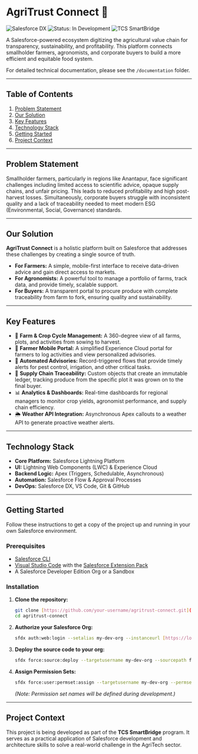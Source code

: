 # AgriTrust Connect 🌱

![Salesforce DX](https://img.shields.io/badge/Built%20with-Salesforce%20DX-orange.svg)
![Status: In Development](https://img.shields.io/badge/Status-In%20Development-green.svg)
![TCS SmartBridge](https://img.shields.io/badge/Program-TCS%20SmartBridge-blueviolet)

A Salesforce-powered ecosystem digitizing the agricultural value chain for transparency, sustainability, and profitability. This platform connects smallholder farmers, agronomists, and corporate buyers to build a more efficient and equitable food system.

For detailed technical documentation, please see the `/documentation` folder.

---

## Table of Contents

1.  [Problem Statement](#problem-statement)
2.  [Our Solution](#our-solution)
3.  [Key Features](#key-features)
4.  [Technology Stack](#technology-stack)
5.  [Getting Started](#getting-started)
6.  [Project Context](#project-context)

---

## Problem Statement

Smallholder farmers, particularly in regions like Anantapur, face significant challenges including limited access to scientific advice, opaque supply chains, and unfair pricing. This leads to reduced profitability and high post-harvest losses. Simultaneously, corporate buyers struggle with inconsistent quality and a lack of traceability needed to meet modern ESG (Environmental, Social, Governance) standards.

---

## Our Solution

**AgriTrust Connect** is a holistic platform built on Salesforce that addresses these challenges by creating a single source of truth.

* **For Farmers:** A simple, mobile-first interface to receive data-driven advice and gain direct access to markets.
* **For Agronomists:** A powerful tool to manage a portfolio of farms, track data, and provide timely, scalable support.
* **For Buyers:** A transparent portal to procure produce with complete traceability from farm to fork, ensuring quality and sustainability.

---

## Key Features

* 🌾 **Farm & Crop Cycle Management:** A 360-degree view of all farms, plots, and activities from sowing to harvest.
* 📱 **Farmer Mobile Portal:** A simplified Experience Cloud portal for farmers to log activities and view personalized advisories.
* 🤖 **Automated Advisories:** Record-triggered flows that provide timely alerts for pest control, irrigation, and other critical tasks.
* 🔗 **Supply Chain Traceability:** Custom objects that create an immutable ledger, tracking produce from the specific plot it was grown on to the final buyer.
* 📊 **Analytics & Dashboards:** Real-time dashboards for regional managers to monitor crop yields, agronomist performance, and supply chain efficiency.
* 🌦️ **Weather API Integration:** Asynchronous Apex callouts to a weather API to generate proactive weather alerts.

---

## Technology Stack

* **Core Platform:** Salesforce Lightning Platform
* **UI:** Lightning Web Components (LWC) & Experience Cloud
* **Backend Logic:** Apex (Triggers, Schedulable, Asynchronous)
* **Automation:** Salesforce Flow & Approval Processes
* **DevOps:** Salesforce DX, VS Code, Git & GitHub

---

## Getting Started

Follow these instructions to get a copy of the project up and running in your own Salesforce environment.

### Prerequisites

* [Salesforce CLI](https://developer.salesforce.com/tools/sfdxcli)
* [Visual Studio Code](https://code.visualstudio.com/) with the [Salesforce Extension Pack](https://marketplace.visualstudio.com/items?itemName=salesforce.salesforcedx-vscode)
* A Salesforce Developer Edition Org or a Sandbox

### Installation

1.  **Clone the repository:**
    ```bash
    git clone [https://github.com/your-username/agritrust-connect.git](https://github.com/your-username/agritrust-connect.git)
    cd agritrust-connect
    ```

2.  **Authorize your Salesforce Org:**
    ```bash
    sfdx auth:web:login --setalias my-dev-org --instanceurl [https://login.salesforce.com](https://login.salesforce.com)
    ```

3.  **Deploy the source code to your org:**
    ```bash
    sfdx force:source:deploy --targetusername my-dev-org --sourcepath force-app
    ```

4.  **Assign Permission Sets:**
    ```bash
    sfdx force:user:permset:assign --targetusername my-dev-org --permsetname Agronomist
    ```
    *(Note: Permission set names will be defined during development.)*

---

## Project Context

This project is being developed as part of the **TCS SmartBridge** program. It serves as a practical application of Salesforce development and architecture skills to solve a real-world challenge in the AgriTech sector.
